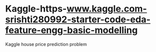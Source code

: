 # Kaggle-https-www.kaggle.com-srishti280992-starter-code-eda-feature-engg-basic-modelling
Kaggle house price prediction problem
